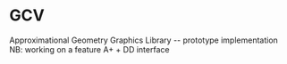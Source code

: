 # GCV
Approximational Geometry Graphics Library
-- prototype implementation
NB: working on a feature A+ + DD interface
